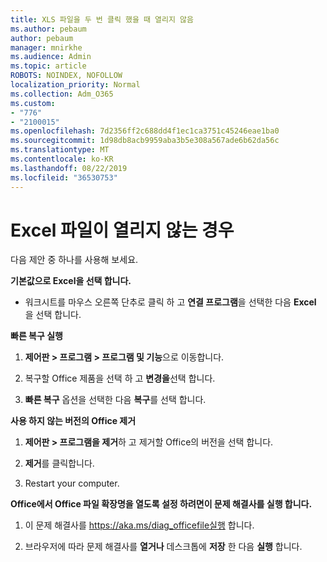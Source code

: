 ```yaml
---
title: XLS 파일을 두 번 클릭 했을 때 열리지 않음
ms.author: pebaum
author: pebaum
manager: mnirkhe
ms.audience: Admin
ms.topic: article
ROBOTS: NOINDEX, NOFOLLOW
localization_priority: Normal
ms.collection: Adm_O365
ms.custom:
- "776"
- "2100015"
ms.openlocfilehash: 7d2356ff2c688dd4f1ec1ca3751c45246eae1ba0
ms.sourcegitcommit: 1d98db8acb9959aba3b5e308a567ade6b62da56c
ms.translationtype: MT
ms.contentlocale: ko-KR
ms.lasthandoff: 08/22/2019
ms.locfileid: "36530753"
---
```

# <a name="excel-file-doesnt-open"></a>Excel 파일이 열리지 않는 경우

다음 제안 중 하나를 사용해 보세요.

**기본값으로 Excel을 선택 합니다.**

* 워크시트를 마우스 오른쪽 단추로 클릭 하 고 **연결 프로그램**을 선택한 다음 **Excel** 을 선택 합니다.

**빠른 복구 실행**

1. **제어판 > 프로그램 > 프로그램 및 기능**으로 이동합니다.

2. 복구할 Office 제품을 선택 하 고 **변경을**선택 합니다.

3. **빠른 복구** 옵션을 선택한 다음 **복구**를 선택 합니다.

**사용 하지 않는 버전의 Office 제거**

1. **제어판 > 프로그램을 제거**하 고 제거할 Office의 버전을 선택 합니다.

2. **제거**를 클릭합니다.

3. Restart your computer.

**Office에서 Office 파일 확장명을 열도록 설정 하려면이 문제 해결사를 실행 합니다.**

1. 이 문제 해결사를 https://aka.ms/diag_officefile실행 합니다.

2. 브라우저에 따라 문제 해결사를 **열거나** 데스크톱에 **저장** 한 다음 **실행** 합니다.

